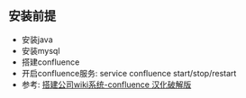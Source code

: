 ## 安装前提
- 安装java
- 安装mysql
- 搭建confluence 
- 开启confluence服务: service confluence start/stop/restart
- 参考: [搭建公司wiki系统-confluence 汉化破解版](https://blog.csdn.net/u014307117/article/details/78841705)
